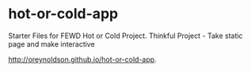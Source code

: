 hot-or-cold-app
===============

Starter Files for FEWD Hot or Cold Project.
Thinkful Project - Take static page and make interactive

http://oreynoldson.github.io/hot-or-cold-app.
